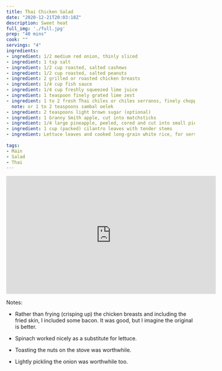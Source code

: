 ```yaml
---
title: Thai Chicken Salad
date: "2020-12-21T20:03:18Z"
description: Sweet heat
full_img: './full.jpg'
prep: "40 mins"
cook: ""
servings: "4"
ingredients:
- ingredient: 1/2 medium red onion, thinly sliced
- ingredient: 1 tsp salt
- ingredient: 1/2 cup roasted, salted cashews
- ingredient: 1/2 cup roasted, salted peanuts
- ingredient: 2 grilled or roasted chicken breasts
- ingredient: 1/4 cup fish sauce
- ingredient: 1/4 cup freshly squeezed lime juice
- ingredient: 1 teaspoon finely grated lime zest
- ingredient: 1 to 2 fresh Thai chiles or chiles serranos, finely chopped
  note: or 1 to 2 teaspoons sambal oelek
- ingredient: 2 teaspoons light brown sugar (optional)
- ingredient: 1 Granny Smith apple, cut into matchsticks
- ingredient: 1/4 large pineapple, peeled, cored and cut into small pieces
- ingredient: 1 cup (packed) cilantro leaves with tender stems
- ingredient: Lettuce leaves and cooked long-grain white rice, for serving
 
tags:
- Main
- Salad
- Thai
---
```


<iframe width="560" height="315" src="https://www.youtube.com/embed/AWlZywX72n8" frameborder="0" allow="accelerometer; autoplay; clipboard-write; encrypted-media; gyroscope; picture-in-picture" allowfullscreen></iframe>

Notes:

* Rather than frying (crisping up) the chicken breasts and including the fried skin, I included some bacon. It was good, but I imagine the original is better.

* Spinach worked nicely as a substitute for lettuce.

* Toasting the nuts on the stove was worthwhile.

* Lightly pickling the onion was worthwhile too.